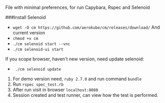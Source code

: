 File with minimal preferences, for run Capybara, Rspec and Selenoid

###Install Selenoid
- `wget -O cm https://github.com/aerokube/cm/releases/download/` And current version
- `chmod +x cm`
- `./cm selenoid start --vnc`
- `./cm selenoid-ui start`

If you scope browser, haven't new version, need update selenoid:
- ` ./cm selenoid update`

1) For demo version need, `ruby 2.7.0` and run command `bundle`  
2) Run `rspec spec_test.rb`
2) After run visit in browser `localhost:8080`
3) Session created and test runner, can view how the test is performed.
